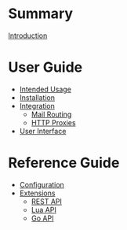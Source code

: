 # Summary

[Introduction](README.md)

# User Guide

- [Intended Usage]()
- [Installation]()
- [Integration]()
    - [Mail Routing]()
    - [HTTP Proxies]()
- [User Interface]()

# Reference Guide

- [Configuration]()
- [Extensions]()
    - [REST API]()
    - [Lua API]()
    - [Go API]()

